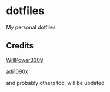 # dotfiles
My personal dotfiles



## Credits
[WillPower3309](https://github.com/WillPower3309/awesome-dotfiles)

[adi1090x](https://github.com/adi1090x/polybar-themes)

and probably others too, will be updated
